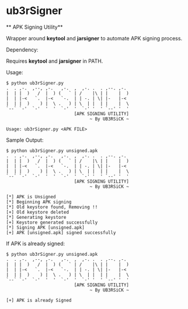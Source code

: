 # ub3rSigner
** APK Signing Utility**

Wrapper around **keytool** and **jarsigner** to automate APK signing process.

Dependency:

Requires **keytool** and **jarsigner** in PATH.

Usage:
```
$ python ub3rSigner.py 
.  . ,-.  ,--, ,-.   ,-.  ,  ,-. .  . ,--. ,-.  
|  | |  )   /  |  ) (   ` | /    |\ | |    |  ) 
|  | |-<   `.  |-<   `-.  | | -. | \| |-   |-<  
|  | |  )    ) |  \ .   ) | \  | |  | |    |  \ 
`--` `-'  `-'  '  '  `-'  '  `-' '  ' `--' '  ' 
                          [APK SIGNING UTILITY]
                                ~ By UB3RSiCK ~

Usage: ub3rSigner.py <APK FILE>
```

Sample Output:
```
$ python ub3rSigner.py unsigned.apk 
.  . ,-.  ,--, ,-.   ,-.  ,  ,-. .  . ,--. ,-.  
|  | |  )   /  |  ) (   ` | /    |\ | |    |  ) 
|  | |-<   `.  |-<   `-.  | | -. | \| |-   |-<  
|  | |  )    ) |  \ .   ) | \  | |  | |    |  \ 
`--` `-'  `-'  '  '  `-'  '  `-' '  ' `--' '  ' 
                          [APK SIGNING UTILITY]
                                ~ By UB3RSiCK ~

[*] APK is Unsigned
[*] Beginning APK signing
[*] Old keystore found, Removing !!
[+] Old keystore deleted
[*] Generating keystore
[+] Keystore generated successfully
[*] Signing APK [unsigned.apk]
[+] APK [unsigned.apk] signed successfully
```
If APK is already signed:
```
$ python ub3rSigner.py unsigned.apk 
.  . ,-.  ,--, ,-.   ,-.  ,  ,-. .  . ,--. ,-.  
|  | |  )   /  |  ) (   ` | /    |\ | |    |  ) 
|  | |-<   `.  |-<   `-.  | | -. | \| |-   |-<  
|  | |  )    ) |  \ .   ) | \  | |  | |    |  \ 
`--` `-'  `-'  '  '  `-'  '  `-' '  ' `--' '  ' 
                          [APK SIGNING UTILITY]
                                ~ By UB3RSiCK ~

[+] APK is already Signed
```
